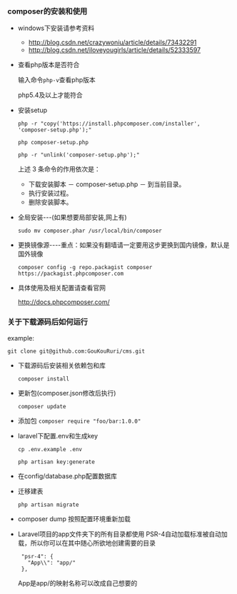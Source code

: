 ### composer的安装和使用

- windows下安装请参考资料

  - http://blog.csdn.net/crazywoniu/article/details/73432291
  - http://blog.csdn.net/iloveyougirls/article/details/52333597

- 查看php版本是否符合

  输入命令```php-v```查看php版本
  
  php5.4及以上才能符合
  
- 安装setup

  ```php -r "copy('https://install.phpcomposer.com/installer', 'composer-setup.php');"```
  
  ```php composer-setup.php```
  
  ```php -r "unlink('composer-setup.php');"```
  
  上述 3 条命令的作用依次是：
  
  - 下载安装脚本 － composer-setup.php － 到当前目录。
  - 执行安装过程。
  - 删除安装脚本。
  
- 全局安装---(如果想要局部安装,网上有)

  ```sudo mv composer.phar /usr/local/bin/composer```
  
- 更换镜像源----重点：如果没有翻墙请一定要用这步更换到国内镜像，默认是国外镜像
  
    ```composer config -g repo.packagist composer https://packagist.phpcomposer.com```
    
- 具体使用及相关配置请查看官网

   http://docs.phpcomposer.com/
   
### 关于下载源码后如何运行

example:

   ```git clone git@github.com:GouKouRuri/cms.git```
  

- 下载源码后安装相关依赖包和库
 
   ```composer install```
   
- 更新包(composer.json修改后执行)

   ```composer update```
   
- 添加包
   `composer require "foo/bar:1.0.0"`
   
- laravel下配置.env和生成key

   ```cp .env.example .env```
   
   ```php artisan key:generate```
   
- 在config/database.php配置数据库
- 迁移建表

  ```php artisan migrate```
  
  
- composer dump 按照配置环境重新加载

- Laravel项目的app文件夹下的所有目录都使用 PSR-4自动加载标准被自动加载，所以你可以在其中随心所欲地创建需要的目录
  ```
   "psr-4": {
     "App\\": "app/"  
   },
   ```
   App是app/的映射名称可以改成自己想要的


  